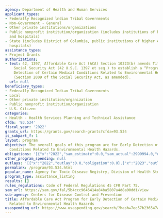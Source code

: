```yaml
---
agency: Department of Health and Human Services
applicant_types:
- Federally Recognized lndian Tribal Governments
- Non-Government - General
- Other private institutions/organizations
- Public nonprofit institution/organization (includes institutions of higher education
  and hospitals)
- State (includes District of Columbia, public institutions of higher education and
  hospitals)
assistance_types:
- Project Grants
authorizations:
- text: 42, 1397, Affordable Care Act (ACA) Section 10323(b) amends Title 42 of the
    Social Security Act (42 U.S.C. 1397 et seq.) to establish a “Program for Early
    Detection of Certain Medical Conditions Related to Environmental Health Hazards.”
    (Section 2009 of the Social Security Act, as amended).
  url: null
beneficiary_types:
- Federally Recognized Indian Tribal Governments
- Local
- Other private institution/organization
- Public nonprofit institution/organization
- U.S. Citizen
categories:
- Health - Health Services Planning and Technical Assistance
cfda: '93.534'
fiscal_year: '2022'
grants_url: https://grants.gov/search-grants?cfda=93.534
is_subpart_f: 1
layout: program
objective: The overall goals of this program are for Early Detection of Certain Medical
  Conditions Related to Environmental Health Hazards.
obligations: '[{"x":"2022","sam_estimate":0.0,"sam_actual":2999994.0,"usa_spending_actual":2999994.0},{"x":"2023","sam_estimate":2999999.0,"sam_actual":0.0,"usa_spending_actual":2999999.0},{"x":"2024","sam_estimate":2999999.0,"sam_actual":0.0,"usa_spending_actual":2928906.0}]'
other_program_spending: null
outlays: '[{"x":"2022","outlay":0.0,"obligation":0.0},{"x":"2023","outlay":0.0,"obligation":0.0},{"x":"2024","outlay":0.0,"obligation":2928906.0}]'
permalink: /program/93.534.html
popular_name: Agency for Toxic Disease Registry, Division of Health Studies
program_type: assistance_listing
results: []
rules_regulations: Code of Federal Regulations 45 CFR Part 75.
sam_url: https://sam.gov/fal/5b4ccc9646414a84ba5807a4d8a90dd1/view
sub-agency: Centers for Disease Control and Prevention
title: Affordable Care Act Program for Early Detection of Certain Medical Conditions
  Related to Environmental Health Hazards
usaspending_url: https://www.usaspending.gov/search/?hash=7ec57b2365474872f7828884799879ab
---
```

